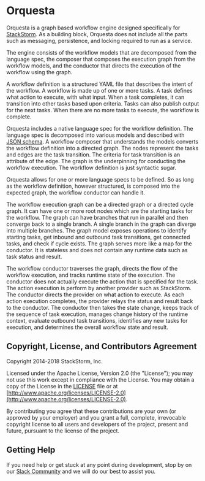 # Orquesta

Orquesta is a graph based workflow engine designed specifically for
[StackStorm](https://github.com/StackStorm/st2). As a building block, Orquesta does not include
all the parts such as messaging, persistence, and locking required to run as a service.

The engine consists of the workflow models that are decomposed from the language spec, the composer
that composes the execution graph from the workflow models, and the conductor that directs the
execution of the workflow using the graph.

A workflow definition is a structured YAML file that describes the intent of the workflow. A
workflow is made up of one or more tasks. A task defines what action to execute, with what input.
When a task completes, it can transition into other tasks based upon criteria. Tasks can also
publish output for the next tasks. When there are no more tasks to execute, the workflow is
complete.

Orquesta includes a native language spec for the workflow definition. The language spec is
decomposed into various models and described with [JSON schema](http://json-schema.org/). A
workflow composer that understands the models converts the workflow definition into a directed
graph. The nodes represent the tasks and edges are the task transition. The criteria for task
transition is an attribute of the edge. The graph is the underpinning for conducting the workflow
execution. The workflow definition is just syntactic sugar.

Orquesta allows for one or more language specs to be defined. So as long as the workflow
definition, however structured, is composed into the expected graph, the workflow conductor can
handle it.

The workflow execution graph can be a directed graph or a directed cycle graph. It can have one or
more root nodes which are the starting tasks for the workflow. The graph can have branches that run
in parallel and then converge back to a single branch. A single branch in the graph can diverge into
multiple branches. The graph model exposes operations to identify starting tasks, get inbound and
outbound task transitions, get connected tasks, and check if cycle exists. The graph serves more
like a map for the conductor. It is stateless and does not contain any runtime data such as task
status and result.

The workflow conductor traverses the graph, directs the flow of the workflow execution, and
tracks runtime state of the execution. The conductor does not actually execute the action that is
specified for the task. The action execution is perform by another provider such as StackStorm. The
conductor directs the provider on what action to execute. As each action execution completes, the
provider relays the status and result back to the conductor. The conductor then takes the state
change, keeps track of the sequence of task execution, manages change history of the runtime
context, evaluate outbound task transitions, identifies any new tasks for execution, and determines
the overall workflow state and result.

## Copyright, License, and Contributors Agreement

Copyright 2014-2018 StackStorm, Inc.

Licensed under the Apache License, Version 2.0 (the "License"); you may not use this work except
in compliance with the License. You may obtain a copy of the License in the [LICENSE](LICENSE)
file or at [http://www.apache.org/licenses/LICENSE-2.0](http://www.apache.org/licenses/LICENSE-2.0).

By contributing you agree that these contributions are your own (or approved by your employer) and
you grant a full, complete, irrevocable copyright license to all users and developers of the
project, present and future, pursuant to the license of the project.

## Getting Help

If you need help or get stuck at any point during development, stop by on our
[Slack Community](https://stackstorm.com/community-signup) and we will do our best to assist you.
